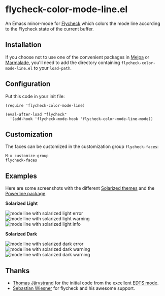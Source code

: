 flycheck-color-mode-line.el
===========================

An Emacs minor-mode for [Flycheck][flycheck] which colors the mode line
according to the Flycheck state of the current buffer.


Installation
------------

If you choose not to use one of the convenient packages in [Melpa][melpa]
or [Marmalade][marmalade], you'll need to add the directory containing
`flycheck-color-mode-line.el` to your `load-path`.


Configuration
-------------

Put this code in your init file:

    (require 'flycheck-color-mode-line)

    (eval-after-load "flycheck"
      '(add-hook 'flycheck-mode-hook 'flycheck-color-mode-line-mode))


Customization
-------------

The faces can be customized in the customization group `flycheck-faces`:

    M-x customize-group
    flycheck-faces


Examples
--------

Here are some screenshots with the different [Solarized themes][solarized]
and the [Powerline package][powerline].

**Solarized Light**

![mode line with solarized light error](https://raw.github.com/syl20bnr/flycheck-color-mode-line/master/doc/flycheck-color-mode-line-light-e.png)
![mode line with solarized light warning](https://raw.github.com/syl20bnr/flycheck-color-mode-line/master/doc/flycheck-color-mode-line-light-w.png)
![mode line with solarized light info](https://raw.github.com/syl20bnr/flycheck-color-mode-line/master/doc/flycheck-color-mode-line-light-i.png)

**Solarized Dark**

![mode line with solarized dark error](https://raw.github.com/syl20bnr/flycheck-color-mode-line/master/doc/flycheck-color-mode-line-dark-e.png)
![mode line with solarized dark warning](https://raw.github.com/syl20bnr/flycheck-color-mode-line/master/doc/flycheck-color-mode-line-dark-w.png)
![mode line with solarized dark warning](https://raw.github.com/syl20bnr/flycheck-color-mode-line/master/doc/flycheck-color-mode-line-dark-i.png)

Thanks
------

- [Thomas Järvstrand][tjarvstrand] for the initial code from the excellent [EDTS mode][edts].
- [Sebastian Wiesner][lunaryorn] for flycheck and his awesome support.


[flycheck]: http://github.com/flycheck/flycheck
[melpa]: http://melpa.milkbox.net
[marmalade]: http://marmalade-repo.org
[solarized]: http://github.com/bbatsov/solarized-emacs
[powerline]: http://github.com/milkypostman/powerline
[tjarvstrand]: http://github.com/tjarvstrand
[edts]: http://github.com/tjarvstrand/edts
[lunaryorn]: http://github.com/lunaryorn

